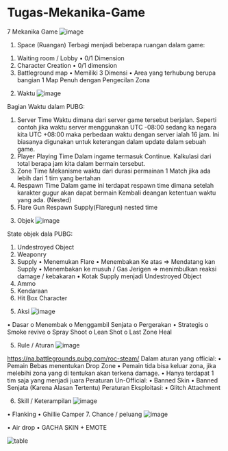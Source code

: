 # Tugas-Mekanika-Game
7 Mekanika Game
![image](https://user-images.githubusercontent.com/124869689/225519885-42029059-41a1-492b-a82d-8efccdf8ff06.png)

1.	Space (Ruangan)
Terbagi menjadi beberapa ruangan dalam game:
1)	Waiting room / Lobby
•	0/1 Dimension
2)	Character Creation 
•	0/1 dimension
3)	Battleground map
•	Memiliki 3 Dimensi
•	Area yang terhubung berupa bangian 1 Map Penuh dengan Pengecilan Zona

2.	Waktu
 ![image](https://user-images.githubusercontent.com/124869689/225519951-ead32195-03ea-4609-a7f0-cf2e30c0aa93.png)

Bagian Waktu dalam PUBG:
1)	Server Time
Waktu dimana dari server game tersebut berjalan. Seperti contoh jika waktu server menggunakan UTC -08:00 sedang ka negara kita UTC +08:00 maka perbedaan waktu dengan server ialah 16 jam. Ini biasanya digunakan untuk keterangan dalam update dalam sebuah game.
2)	Player Playing Time
Dalam ingame termasuk Continue. Kalkulasi dari total berapa jam kita dalam bermain tersebut.
3)	Zone Time
Mekanisme waktu dari durasi permainan 1 Match jika ada lebih dari 1 tim yang bertahan
4)	Respawn Time
Dalam game ini terdapat respawn time dimana setelah karakter gugur akan dapat bermain Kembali deangan ketentuan waktu yang ada. (Nested)
5)	Flare Gun Respawn
Supply(Flaregun) nested time

3.	Objek
 ![image](https://user-images.githubusercontent.com/124869689/225519991-84378dc3-2cb0-4581-81ed-44c666e45421.png)

State objek dala PUBG:
1)	Undestroyed Object
2)	Weaponry
3)	Supply
•	Menemukan Flare
•	Menembakan Ke atas => Mendatang kan Supply 
•	Menembakan ke musuh / Gas Jerigen => menimbulkan reaksi damage / kebakaran
•	Kotak Supply menjadi Undestroyed Object
4)	Ammo
5)	Kendaraan
6)	Hit Box Character

5.	Aksi
![image](https://user-images.githubusercontent.com/124869689/225520111-1769a4c5-544a-48c1-969e-4dfe59ffd60d.png)

•	Dasar
o	Menembak
o	Menggambil Senjata
o	Pergerakan
•	Strategis
o	Smoke revive
o	Spray Shoot
o	Lean Shot
o	Last Zone Heal

5.	Rule /  Aturan
![image](https://user-images.githubusercontent.com/124869689/225520157-2f7021a0-57bc-4b8d-abec-cbc58ac0b968.png)

https://na.battlegrounds.pubg.com/roc-steam/
Dalam aturan yang official:
•	Pemain Bebas menentukan Drop Zone
•	Pemain tida bisa keluar zona, jika melebihi zona yang di tentukan akan terkena damage.
•	Hanya terdapat 1 tim saja yang menjadi juara
Peraturan Un-Official:
•	Banned Skin
•	Banned Senjata (Karena Alasan Tertentu)
Peraturan Eksploitasi:
•	Glitch Attachment

6.	Skill / Keterampilan
 ![image](https://user-images.githubusercontent.com/124869689/225520180-0bcd53f0-19a4-4791-bb4b-4e2b9fbd3453.png)

•	Flanking
•	Ghillie Camper
7.	Chance / peluang
![image](https://user-images.githubusercontent.com/124869689/225520288-84dcc085-2300-49c9-b32e-969d98846777.png)

•	Air drop
•	GACHA SKIN + EMOTE

![table](https://user-images.githubusercontent.com/124869689/225520464-d1dd469c-4718-4c08-ad3d-f192f96b57f8.PNG)


